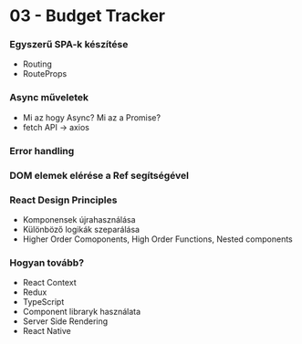 # 03 - Budget Tracker

### Egyszerű SPA-k készítése
- Routing
- RouteProps

### Async műveletek
- Mi az hogy Async? Mi az a Promise?
- fetch API -> axios

### Error handling

### DOM elemek elérése a Ref segítségével

### React Design Principles
- Komponensek újrahasználása
- Különböző logikák szeparálása
- Higher Order Comoponents, High Order Functions, Nested components

### Hogyan tovább?
- React Context
- Redux
- TypeScript
- Component libraryk használata
- Server Side Rendering
- React Native
